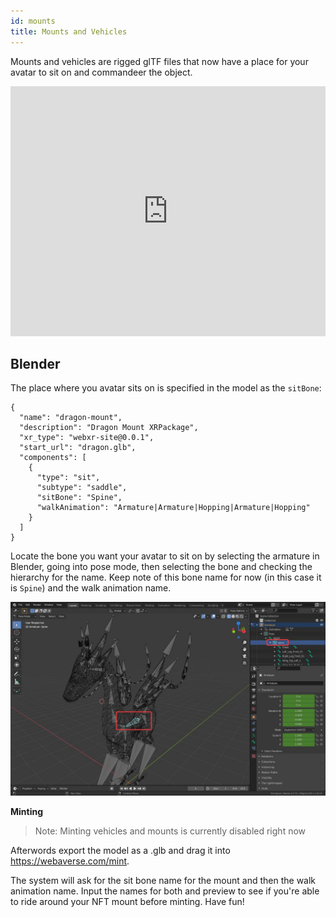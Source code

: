 ```yaml
---
id: mounts
title: Mounts and Vehicles
---
```


Mounts and vehicles are rigged glTF files that now have a place for your avatar to sit on and commandeer the object.

<iframe width="100%" height="400" src="https://www.youtube.com/embed/U_qhkB55gw0" title="YouTube video player" frameborder="0" allow="accelerometer; autoplay; clipboard-write; encrypted-media; gyroscope; picture-in-picture" allowfullscreen></iframe>

## Blender

The place where you avatar sits on is specified in the model as the `sitBone`:

```
{
  "name": "dragon-mount",
  "description": "Dragon Mount XRPackage",
  "xr_type": "webxr-site@0.0.1",
  "start_url": "dragon.glb",
  "components": [
    {
      "type": "sit",
      "subtype": "saddle",
      "sitBone": "Spine",
      "walkAnimation": "Armature|Armature|Hopping|Armature|Hopping"
    }
  ]
}
```

Locate the bone you want your avatar to sit on by selecting the armature in Blender, going into pose mode, then selecting the bone and checking the hierarchy for the name. Keep note of this bone name for now (in this case it is `Spine`) and the walk animation name.

![Select the sitting bone](/img/mountbone.jpg)

**Minting**

> Note: Minting vehicles and mounts is currently disabled right now

Afterwords export the model as a .glb and drag it into https://webaverse.com/mint.

The system will ask for the sit bone name for the mount and then the walk animation name. Input the names for both and preview to see if you're able to ride around your NFT mount before minting. Have fun!
